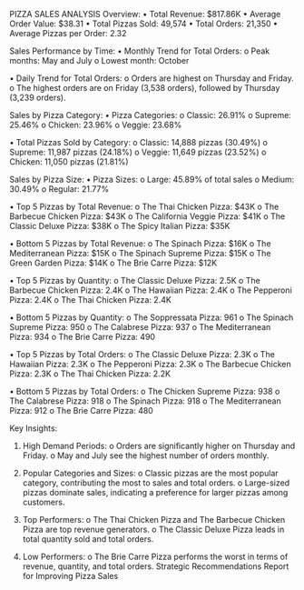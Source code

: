 PIZZA SALES ANALYSIS
Overview:
•	Total Revenue: $817.86K
•	Average Order Value: $38.31
•	Total Pizzas Sold: 49,574
•	Total Orders: 21,350
•	Average Pizzas per Order: 2.32

Sales Performance by Time:
•	Monthly Trend for Total Orders:
o	Peak months: May and July
o	Lowest month: October

•	Daily Trend for Total Orders:
o	Orders are highest on Thursday and Friday.
o	 The highest orders are on Friday (3,538 orders), followed by Thursday (3,239 orders).

Sales by Pizza Category:
•	Pizza Categories:
o	Classic: 26.91%
o	Supreme: 25.46%
o	Chicken: 23.96%
o	Veggie: 23.68%

•	Total Pizzas Sold by Category:
o	Classic: 14,888 pizzas (30.49%)
o	Supreme: 11,987 pizzas (24.18%)
o	Veggie: 11,649 pizzas (23.52%)
o	Chicken: 11,050 pizzas (21.81%)

Sales by Pizza Size:
•	Pizza Sizes:
o	Large: 45.89% of total sales
o	Medium: 30.49%
o	Regular: 21.77%

•	Top 5 Pizzas by Total Revenue:
o	The Thai Chicken Pizza: $43K
o	The Barbecue Chicken Pizza: $43K
o	The California Veggie Pizza: $41K
o	The Classic Deluxe Pizza: $38K
o	The Spicy Italian Pizza: $35K

•	Bottom 5 Pizzas by Total Revenue:
o	The Spinach Pizza: $16K
o	The Mediterranean Pizza: $15K
o	The Spinach Supreme Pizza: $15K
o	The Green Garden Pizza: $14K
o	The Brie Carre Pizza: $12K

•	Top 5 Pizzas by Quantity:
o	The Classic Deluxe Pizza: 2.5K
o	The Barbecue Chicken Pizza: 2.4K
o	The Hawaiian Pizza: 2.4K
o	The Pepperoni Pizza: 2.4K
o	The Thai Chicken Pizza: 2.4K

•	Bottom 5 Pizzas by Quantity:
o	The Soppressata Pizza: 961
o	The Spinach Supreme Pizza: 950
o	The Calabrese Pizza: 937
o	The Mediterranean Pizza: 934
o	The Brie Carre Pizza: 490

•	Top 5 Pizzas by Total Orders:
o	The Classic Deluxe Pizza: 2.3K
o	The Hawaiian Pizza: 2.3K
o	The Pepperoni Pizza: 2.3K
o	The Barbecue Chicken Pizza: 2.3K
o	The Thai Chicken Pizza: 2.2K

•	Bottom 5 Pizzas by Total Orders:
o	The Chicken Supreme Pizza: 938
o	The Calabrese Pizza: 918
o	The Spinach Pizza: 918
o	The Mediterranean Pizza: 912
o	The Brie Carre Pizza: 480

Key Insights:
1.	High Demand Periods:
o	Orders are significantly higher on Thursday and Friday.
o	May and July see the highest number of orders monthly.

2.	Popular Categories and Sizes:
o	Classic pizzas are the most popular category, contributing the most to sales and total orders.
o	Large-sized pizzas dominate sales, indicating a preference for larger pizzas among customers.

3.	Top Performers:
o	The Thai Chicken Pizza and The Barbecue Chicken Pizza are top revenue generators.
o	The Classic Deluxe Pizza leads in total quantity sold and total orders.

4.	Low Performers:
o	The Brie Carre Pizza performs the worst in terms of revenue, quantity, and total orders.
Strategic Recommendations Report for Improving Pizza Sales
